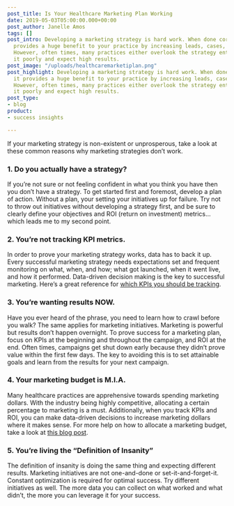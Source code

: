```yaml
---
post_title: Is Your Healthcare Marketing Plan Working
date: 2019-05-03T05:00:00.000+00:00
post_author: Janelle Amos
tags: []
post_intro: Developing a marketing strategy is hard work. When done correctly, it
  provides a huge benefit to your practice by increasing leads, cases, and revenue.
  However, often times, many practices either overlook the strategy entirely, or execute
  it poorly and expect high results.
post_image: "/uploads/healthcaremarketiplan.png"
post_highlight: Developing a marketing strategy is hard work. When done correctly,
  it provides a huge benefit to your practice by increasing leads, cases, and revenue.
  However, often times, many practices either overlook the strategy entirely, or execute
  it poorly and expect high results.
post_type:
- blog
product:
- success insights

---
```

If your marketing strategy is non-existent or unprosperous, take a look at these common reasons why marketing strategies don’t work.

### 1. Do you actually have a strategy?

If you’re not sure or not feeling confident in what you think you have then you don’t have a strategy. To get started first and foremost, develop a plan of action. Without a plan, your setting your initiatives up for failure. Try not to throw out initiatives without developing a strategy first, and be sure to clearly define your objectives and ROI (return on investment) metrics… which leads me to my second point.

### 2. You’re not tracking KPI metrics.

In order to prove your marketing strategy works, data has to back it up. Every successful marketing strategy needs expectations set and frequent monitoring on what, when, and how; what got launched, when it went live, and how it performed. Data-driven decision making is the key to successful marketing. Here’s a great reference for [which KPIs you should be tracking](https://www.impactbnd.com/the-10-marketing-kpis-you-should-be-tracking).

### 3. You’re wanting results NOW.

Have you ever heard of the phrase, you need to learn how to crawl before you walk? The same applies for marketing initiatives. Marketing is powerful but results don’t happen overnight. To prove success for a marketing plan, focus on KPIs at the beginning and throughout the campaign, and ROI at the end. Often times, campaigns get shut down early because they didn’t prove value within the first few days. The key to avoiding this is to set attainable goals and learn from the results for your next campaign.

### 4. Your marketing budget is M.I.A.

Many healthcare practices are apprehensive towards spending marketing dollars. With the industry being highly competitive, allocating a certain percentage to marketing is a must. Additionally, when you track KPIs and ROI, you can make data-driven decisions to increase marketing dollars where it makes sense. For more help on how to allocate a marketing budget, take a look at [this blog post](https://www.webascender.com/blog/how-to-allocate-your-digital-marketing-budget-in-2019/).

### 5. You’re living the “Definition of Insanity”

The definition of insanity is doing the same thing and expecting different results. Marketing initiatives are not one-and-done or set-it-and-forget-it. Constant optimization is required for optimal success. Try different initiatives as well. The more data you can collect on what worked and what didn’t, the more you can leverage it for your success.
